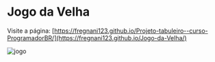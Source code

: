 # Jogo da Velha
 Visite a página: [https://fregnani123.github.io/Projeto-tabuleiro--curso-ProgramadorBR/](https://fregnani123.github.io/Jogo-da-Velha/)

![jogo](https://github.com/fregnani123/Projeto-tabuleiro--curso-ProgramadorBR/assets/99106631/12165169-b247-4abc-9b3e-5f041cdfbc20)
